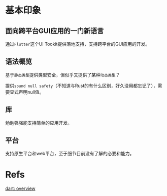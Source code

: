 # 基本印象

## 面向跨平台GUI应用的一门新语言

通过`Flutter`这个UI Tookit提供落地支持，支持跨平台的GUI应用的开发。

## 语法概览
基于`静态类型`提供类型安全，但似乎又提供了某种`动态类型`？

提供`sound null safety`（不知道与Rust的有什么区别，好久没用都忘记了），需要显式声明null值。

## 库
勉勉强强能支持简单的应用开发。

## 平台
支持原生平台和web平台，至于细节目前没有了解的必要和能力。

# Refs
[dart: overview](https://dart.dev/overview)